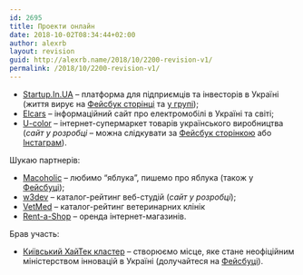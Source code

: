 ```yaml
---
id: 2695
title: Проекти онлайн
date: 2018-10-02T08:34:44+02:00
author: alexrb
layout: revision
guid: http://alexrb.name/2018/10/2200-revision-v1/
permalink: /2018/10/2200-revision-v1/
---
```

  * [Startup.In.UA](http://startup.in.ua) &#8211; платформа для підприємців та інвесторів в Україні (життя вирує на [Фейсбук сторінці](http://facebook.com/Startup.In.UA) та [у групі](http://facebook.com/groups/StartupInUA));
  * [Elcars](http://elcars.com.ua) &#8211; інформаційний сайт про електромобілі в Україні та світі;
  * [U-color](http://u-color.com.ua) &#8211; інтернет-супермаркет товарів українського виробництва (_сайт у розробці_ &#8211; можна слідкувати за [Фейсбук сторінкою](http://facebook.com/ucolor.ua) або [Інстаграм](https://instagram.com/ucolor_ua/)).

Шукаю партнерів:

  * [Macoholic](http://macoholic.info) &#8211; любимо &#8220;яблука&#8221;, пишемо про яблука (також у [Фейсбуці](http://facebook.com/macoholic.info));
  * [w3dev](http://w3dev.info) &#8211; каталог-рейтинг веб-студій (_сайт у розробці_);
  * [VetMed](http://vetmed.in.ua) &#8211; каталог-рейтинг ветеринарних клінік
  * [Rent-a-Shop](http://rent-a-shop.com.ua) &#8211; оренда інтернет-магазинів.

Брав участь:

  * [Київський ХайТек кластер](http://it-cluster.kiev.ua) &#8211; створюємо місце, яке стане неофіційним міністерством інновацій в Україні (долучайтеся на [Фейсбуці](http://facebook.com/kyivitcluster)).